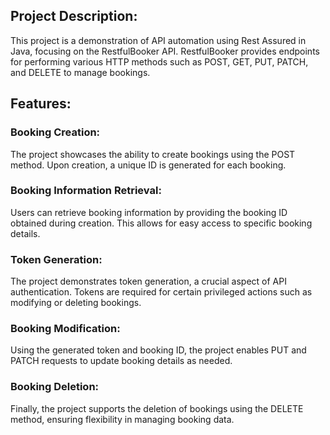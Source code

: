 ## Project Description:
This project is a demonstration of API automation using Rest Assured in Java, focusing on the RestfulBooker API. RestfulBooker provides endpoints for performing various HTTP methods such as POST, GET, PUT, PATCH, and DELETE to manage bookings.

## Features:
### Booking Creation:
The project showcases the ability to create bookings using the POST method. Upon creation, a unique ID is generated for each booking.
### Booking Information Retrieval: 
Users can retrieve booking information by providing the booking ID obtained during creation. This allows for easy access to specific booking details.
### Token Generation: 
The project demonstrates token generation, a crucial aspect of API authentication. Tokens are required for certain privileged actions such as modifying or deleting bookings.
### Booking Modification:
Using the generated token and booking ID, the project enables PUT and PATCH requests to update booking details as needed.
### Booking Deletion: 
Finally, the project supports the deletion of bookings using the DELETE method, ensuring flexibility in managing booking data.
